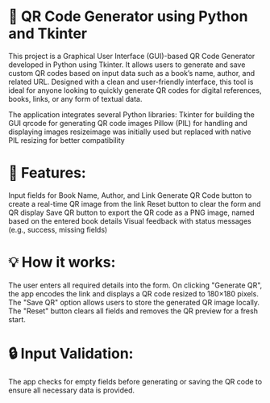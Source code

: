 # 🧾 QR Code Generator using Python and Tkinter

This project is a Graphical User Interface (GUI)-based QR Code Generator developed in Python using Tkinter. It allows users to generate and save custom QR codes based on input data such as a book’s name, author, and related URL. Designed with a clean and user-friendly interface, this tool is ideal for anyone looking to quickly generate QR codes for digital references, books, links, or any form of textual data.

The application integrates several Python libraries:
Tkinter for building the GUI
qrcode for generating QR code images
Pillow (PIL) for handling and displaying images
resizeimage was initially used but replaced with native PIL resizing for better compatibility

# 🔧 Features:
Input fields for Book Name, Author, and Link
Generate QR Code button to create a real-time QR image from the link
Reset button to clear the form and QR display
Save QR button to export the QR code as a PNG image, named based on the entered book details
Visual feedback with status messages (e.g., success, missing fields)

# 💡 How it works:
The user enters all required details into the form.
On clicking "Generate QR", the app encodes the link and displays a QR code resized to 180×180 pixels.
The "Save QR" option allows users to store the generated QR image locally.
The "Reset" button clears all fields and removes the QR preview for a fresh start.

# 🔒 Input Validation:
The app checks for empty fields before generating or saving the QR code to ensure all necessary data is provided.



